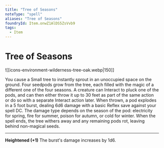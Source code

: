 ```yaml
---
title: "Tree of Seasons"
noteType: "spell"
aliases: "Tree of Seasons"
foundryId: Item.onwZ1AlDS5ZsVvb9
tags:
  - Item
---
```


# Tree of Seasons
![[icons-environment-wilderness-tree-oak.webp|150]]

You cause a Small tree to instantly sprout in an unoccupied space on the ground. Four seedpods grow from the tree, each filled with the magic of a different one of the four seasons. A creature can Interact to pluck one of the pods, and can then either throw it up to 30 feet as part of the same action or do so with a separate Interact action later. When thrown, a pod explodes in a 5 foot burst, dealing 6d6 damage with a basic Reflex save against your spell DC. The damage type depends on the season of the pod: electricity for spring, fire for summer, poison for autumn, or cold for winter. When the spell ends, the tree withers away and any remaining pods rot, leaving behind non-magical seeds.

* * *

**Heightened (+1)** The burst's damage increases by 1d6.
